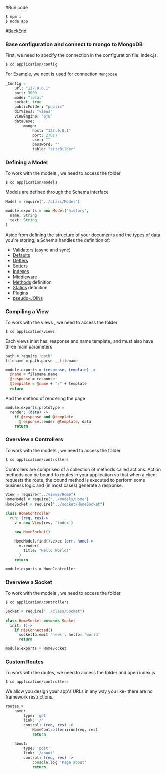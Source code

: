 #Run code

```sh
$ npm i
$ node app
```

#BackEnd

### Base configuration and connect to mongo to MongoDB

First, we need to specify the connection in the configuration file: index.js.
```sh
$ cd application/config
```
For Example, we next is used for connection [`Mongoose`](https://github.com/Automattic/mongoose#connecting-to-mongodb)
```coffeescript
_Config =
	url: "127.0.0.1"
	port: 3000
	mode: "local"
	socket: true
	publicFolder: "public"
	dirViews: "views"
	viewEngine: "ejs"
	dataBase:
		mongo:
			host: "127.0.0.1"
			port: 27017
			user: ""
			password: ""
			table: "siteBilder"
```
### Defining a Model

To work with the models , we need to access the folder
```sh
$ cd application/models
```

Models are defined through the Schema interface
```coffeescript
Model = require("../class/Model")

module.exports = new Model('history',
  name: String
  text: String
)
```

Aside from defining the structure of your documents and the types of data you're storing, a Schema handles the definition of:

* [Validators](http://mongoosejs.com/docs/validation.html) (async and sync)
* [Defaults](http://mongoosejs.com/docs/api.html#schematype_SchemaType-default)
* [Getters](http://mongoosejs.com/docs/api.html#schematype_SchemaType-get)
* [Setters](http://mongoosejs.com/docs/api.html#schematype_SchemaType-set)
* [Indexes](http://mongoosejs.com/docs/guide.html#indexes)
* [Middleware](http://mongoosejs.com/docs/middleware.html)
* [Methods](http://mongoosejs.com/docs/guide.html#methods) definition
* [Statics](http://mongoosejs.com/docs/guide.html#statics) definition
* [Plugins](http://mongoosejs.com/docs/plugins.html)
* [pseudo-JOINs](http://mongoosejs.com/docs/populate.html)

### Compiling a View

To work with the views , we need to access the folder
```sh
$ cd application/views
```

Each views inlet has: response and name template, and must also have three main parameters
```coffeescript
path = require 'path'
filename = path.parse __filename

module.exports = (response, template) ->
  @name = filename.name
  @response = response
  @template = @name + "/" + template
  return
```

And the method of rendering the page
```coffeescript
module.exports.prototype =
  render: (data) ->
    if @response and @template
      @response.render @template, data
    return
```

### Overview a Controllers

To work with the models , we need to access the folder
```sh
$ cd application/controllers
```

Controllers are comprised of a collection of methods called actions. Action methods can be bound to routes in your application so that when a client requests the route, the bound method is executed to perform some business logic and (in most cases) generate a response.
```coffeescript
View = require("../views/Home")
HomeModel = require("../models/Home")
HomeSocket = require("../socket/HomeSocket")

class HomeController
  run: (req, res)->
    v = new View(res, 'index')

    new HomeSocket()

    HomeModel.find().exec (err, home)->
      v.render(
        title: "Hello World!"
      )
    return

module.exports = HomeController
```

### Overview a Socket

To work with the models , we need to access the folder
```sh
$ cd application/controllers
```

```coffeescript
Socket = require("../class/Socket")

class HomeSocket extends Socket
  init: ()->
    if @isConnected()
      socketIo.emit 'news', hello: 'world'      
      return

module.exports = HomeSocket

```

### Custom Routes

To work with the routes, we need to access the folder and open index.js
```sh
$ cd application/controllers
```
We allow you design your app's URLs in any way you like- there are no framework restrictions.

```coffeescript
routes =
	home:
		type: 'get'
		link: '/'
		control: (req, res) ->
			HomeController::run(req, res)
			return

	about:
		type: 'post'
		link: '/about'
		control: (req, res) ->
			console.log 'Page about'
			return
```